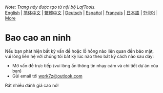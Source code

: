 <i>Note: Trang này được tạo từ nội bộ LafTools.</i> <br/> [English](/docs/en_US/SECURITY.md)  |  [简体中文](/docs/zh_CN/SECURITY.md)  |  [繁體中文](/docs/zh_HK/SECURITY.md)  |  [Deutsch](/docs/de/SECURITY.md)  |  [Español](/docs/es/SECURITY.md)  |  [Français](/docs/fr/SECURITY.md)  |  [日本語](/docs/ja/SECURITY.md)  |  [한국어](/docs/ko/SECURITY.md) | [More](/docs/) <br/>

# Bao cao an ninh

Nếu bạn phát hiện bất kỳ vấn đề hoặc lỗ hổng nào liên quan đến bảo mật, vui lòng liên hệ với chúng tôi bất kỳ lúc nào theo bất kỳ cách nào sau đây:

- Mở vấn đề trực tiếp (vui lòng ẩn thông tin nhạy cảm và chi tiết dự án của bạn)
- Gửi email tới work7z@outlook.com

Rất nhiều đánh giá cao nó!
